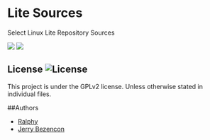 Lite Sources
================

Select Linux Lite Repository Sources


![](http://i.imgur.com/8UHomFp.png)
![](http://i.imgur.com/OqIrbMy.png)

## License ![License](https://img.shields.io/badge/license-GPLv2-green.svg)

This project is under the GPLv2 license. Unless otherwise stated in individual files.

##Authors
- [Ralphy](https://github.com/ralphys)
- [Jerry Bezencon](https://github.com/linuxlite/)
